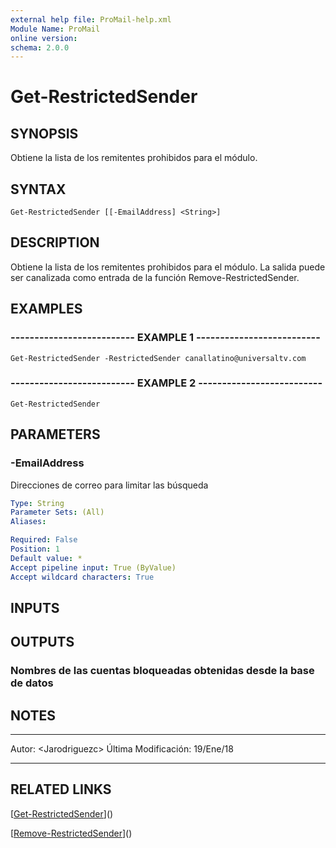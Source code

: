 ```yaml
---
external help file: ProMail-help.xml
Module Name: ProMail
online version: 
schema: 2.0.0
---
```


# Get-RestrictedSender

## SYNOPSIS
Obtiene la lista de los remitentes prohibidos para el módulo.

## SYNTAX

```
Get-RestrictedSender [[-EmailAddress] <String>]
```

## DESCRIPTION
Obtiene la lista de los remitentes prohibidos para el módulo.
La salida 
puede ser canalizada como entrada de la función Remove-RestrictedSender.

## EXAMPLES

### -------------------------- EXAMPLE 1 --------------------------
```
Get-RestrictedSender -RestrictedSender canallatino@universaltv.com
```

### -------------------------- EXAMPLE 2 --------------------------
```
Get-RestrictedSender
```

## PARAMETERS

### -EmailAddress
Direcciones de correo para limitar las búsqueda

```yaml
Type: String
Parameter Sets: (All)
Aliases: 

Required: False
Position: 1
Default value: *
Accept pipeline input: True (ByValue)
Accept wildcard characters: True
```

## INPUTS

## OUTPUTS

### Nombres de las cuentas bloqueadas obtenidas desde la base de datos

## NOTES
---------------------------------------------------------
Autor: \<Jarodriguezc\>
Última Modificación: 19/Ene/18

---------------------------------------------------------

## RELATED LINKS

[[Get-RestrictedSender](Get-RestrictedSender.md)]()

[[Remove-RestrictedSender](Remove-RestrictedSender.md)]()

